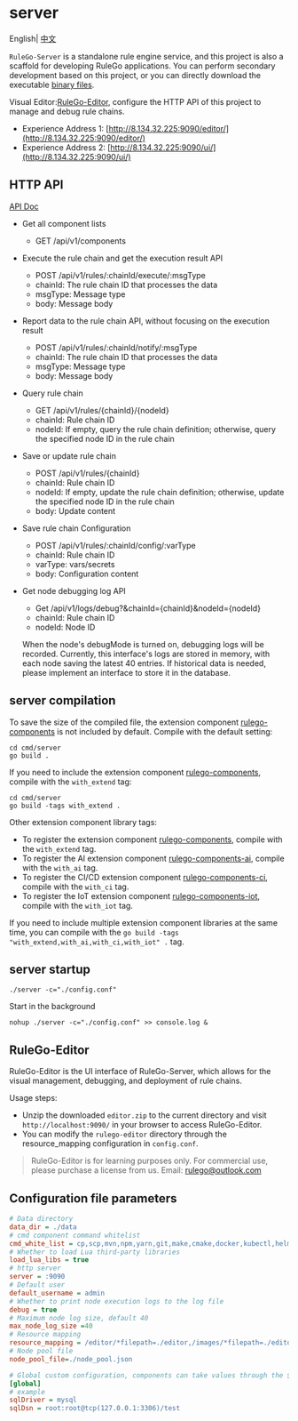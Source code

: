 # server

English| [中文](README_ZH.md)

`RuleGo-Server` is a standalone rule engine service, and this project is also a scaffold for developing RuleGo applications. You can perform secondary development based on this project, or you can directly download the executable [binary files](https://github.com/rulego/rulego/releases).

Visual Editor:[RuleGo-Editor](https://editor.rulego.cc/), configure the HTTP API of this project to manage and debug rule chains.

- Experience Address 1: [http://8.134.32.225:9090/editor/](http://8.134.32.225:9090/editor/)
- Experience Address 2: [http://8.134.32.225:9090/ui/](http://8.134.32.225:9090/ui/)


## HTTP API

[API Doc](https://apifox.com/apidoc/shared-d17a63fe-2201-4e37-89fb-f2e8c1cbaf40/234016936e0)

* Get all component lists
  - GET /api/v1/components

* Execute the rule chain and get the execution result API
  - POST /api/v1/rules/:chainId/execute/:msgType
  - chainId: The rule chain ID that processes the data
  - msgType: Message type
  - body: Message body

* Report data to the rule chain API, without focusing on the execution result
  - POST /api/v1/rules/:chainId/notify/:msgType
  - chainId: The rule chain ID that processes the data
  - msgType: Message type
  - body: Message body

* Query rule chain
  - GET /api/v1/rules/{chainId}/{nodeId}
  - chainId: Rule chain ID
  - nodeId: If empty, query the rule chain definition; otherwise, query the specified node ID in the rule chain

* Save or update rule chain
  - POST /api/v1/rules/{chainId}
  - chainId: Rule chain ID
  - nodeId: If empty, update the rule chain definition; otherwise, update the specified node ID in the rule chain
  - body: Update content

* Save rule chain Configuration
  - POST /api/v1/rules/:chainId/config/:varType
  - chainId: Rule chain ID
  - varType: vars/secrets
  - body: Configuration content

* Get node debugging log API
  - Get /api/v1/logs/debug?&chainId={chainId}&nodeId={nodeId}
  - chainId: Rule chain ID
  - nodeId: Node ID

  When the node's debugMode is turned on, debugging logs will be recorded. Currently, this interface's logs are stored in memory, with each node saving the latest 40 entries. If historical data is needed, please implement an interface to store it in the database.

## server compilation

To save the size of the compiled file, the extension component [rulego-components](https://github.com/rulego/rulego-components) is not included by default. Compile with the default setting:

```shell
cd cmd/server
go build .
```

If you need to include the extension component [rulego-components](https://github.com/rulego/rulego-components), compile with the `with_extend` tag:

```shell
cd cmd/server
go build -tags with_extend .
```
Other extension component library tags:
- To register the extension component [rulego-components](https://github.com/rulego/rulego-components), compile with the `with_extend` tag.
- To register the AI extension component [rulego-components-ai](https://github.com/rulego/rulego-components-ai), compile with the `with_ai` tag.
- To register the CI/CD extension component [rulego-components-ci](https://github.com/rulego/rulego-components-ci), compile with the `with_ci` tag.
- To register the IoT extension component [rulego-components-iot](https://github.com/rulego/rulego-components-iot), compile with the `with_iot` tag.

If you need to include multiple extension component libraries at the same time, you can compile with the `go build -tags "with_extend,with_ai,with_ci,with_iot" .` tag.

## server startup

```shell
./server -c="./config.conf"
```

Start in the background

```shell
nohup ./server -c="./config.conf" >> console.log &
```
## RuleGo-Editor
RuleGo-Editor is the UI interface of RuleGo-Server, which allows for the visual management, debugging, and deployment of rule chains.

Usage steps:
- Unzip the downloaded `editor.zip` to the current directory and visit `http://localhost:9090/` in your browser to access RuleGo-Editor.
- You can modify the `rulego-editor` directory through the resource_mapping configuration in `config.conf`.

>RuleGo-Editor is for learning purposes only. For commercial use, please purchase a license from us. Email: rulego@outlook.com

## Configuration file parameters
```ini
# Data directory
data_dir = ./data
# cmd component command whitelist
cmd_white_list = cp,scp,mvn,npm,yarn,git,make,cmake,docker,kubectl,helm,ansible,puppet,pytest,python,python3,pip,go,java,dotnet,gcc,g++,ctest
# Whether to load Lua third-party libraries
load_lua_libs = true
# http server
server = :9090
# Default user
default_username = admin
# Whether to print node execution logs to the log file
debug = true
# Maximum node log size, default 40
max_node_log_size =40
# Resource mapping
resource_mapping = /editor/*filepath=./editor,/images/*filepath=./editor/images
# Node pool file
node_pool_file=./node_pool.json

# Global custom configuration, components can take values through the ${global.xxx}
[global]
# example
sqlDriver = mysql
sqlDsn = root:root@tcp(127.0.0.1:3306)/test
```